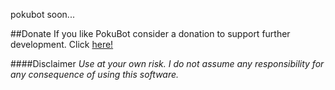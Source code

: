 pokubot
soon...

##Donate
If you like PokuBot consider a donation to support further development. Click
[here!](https://cdn.rawgit.com/norecha/pokubot/master/donate2.html)

####Disclaimer
*Use at your own risk. I do not assume any responsibility for any consequence of using this software.*
